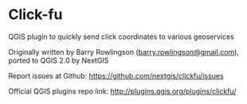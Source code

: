 Click-fu
=======

QGIS plugin to quickly send click coordinates to various geoservices

Originally written by Barry Rowlingson (barry.rowlingson@gmail.com), ported to QGIS 2.0 by NextGIS

Report issues at Github: https://github.com/nextgis/clickfu/issues

Official QGIS plugins repo link: http://plugins.qgis.org/plugins/clickfu/
